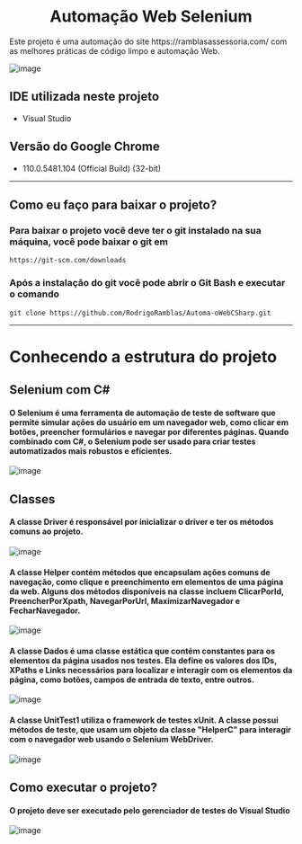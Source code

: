 <h1 align="center">  Automação Web Selenium </h1>
Este projeto é uma automação do site https://ramblasassessoria.com/ com as melhores práticas de código limpo e automação Web.

![image](https://user-images.githubusercontent.com/50155338/227585783-3125a0c7-c2c1-4838-9618-f0cd6cc5a94a.png)


## IDE utilizada neste projeto
  * Visual Studio
## Versão do Google Chrome
  * 110.0.5481.104 (Official Build) (32-bit)
  
  ---------------------------------------------------------------------------------------------------------------------
## Como eu faço para baixar o projeto?
### Para baixar o projeto você deve ter o git instalado na sua máquina, você pode baixar o git em 
```
https://git-scm.com/downloads
```
### Após a instalação do git você pode abrir o Git Bash e executar o comando 
```
git clone https://github.com/RodrigoRamblas/Automa-oWebCSharp.git
```
---------------------------------------------------------------------------------------------------------------------

# Conhecendo a estrutura do projeto

## Selenium com C#
#### O Selenium é uma ferramenta de automação de teste de software que permite simular ações do usuário em um navegador web, como clicar em botões, preencher formulários e navegar por diferentes páginas. Quando combinado com C#, o Selenium pode ser usado para criar testes automatizados mais robustos e eficientes.
![image](https://user-images.githubusercontent.com/50155338/227555008-9d534180-bfc1-4b33-b1b3-134b0f1bec7e.png)

## Classes
#### A classe Driver é responsável por inicializar o driver e ter os métodos comuns ao projeto.
![image](https://user-images.githubusercontent.com/50155338/227552430-6111ba61-23b8-4aa0-9655-636adc65c257.png)
#### A classe Helper contém métodos que encapsulam ações comuns de navegação, como clique e preenchimento em elementos de uma página da web. Alguns dos métodos disponíveis na classe incluem ClicarPorId, PreencherPorXpath, NavegarPorUrl, MaximizarNavegador e FecharNavegador.
![image](https://user-images.githubusercontent.com/50155338/227553090-f5b92aa6-8740-4485-91ee-b583ffbb2793.png)
#### A classe Dados é uma classe estática que contém constantes para os elementos da página usados nos testes. Ela define os valores dos IDs, XPaths e Links necessários para localizar e interagir com os elementos da página, como botões, campos de entrada de texto, entre outros.
![image](https://user-images.githubusercontent.com/50155338/227553408-d648f5d9-f93c-4203-98d4-3ad446324c49.png)
#### A classe UnitTest1 utiliza o framework de testes xUnit. A classe possui métodos de teste, que usam um objeto da classe "HelperC" para interagir com o navegador web usando o Selenium WebDriver.
![image](https://user-images.githubusercontent.com/50155338/227553650-9f2da7b2-0268-4cd2-961b-257b789105ee.png)

## Como executar o projeto?
#### O projeto deve ser executado pelo gerenciador de testes do Visual Studio
![image](https://user-images.githubusercontent.com/50155338/227557318-976d524d-c7db-4bb1-b872-9a38efffcda9.png)

